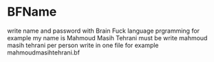 # BFName
write name and password with Brain Fuck language prgramming for example my name is Mahmoud Masih Tehrani must be write mahmoud masih tehrani per person write in one file for example mahmoudmasihtehrani.bf
